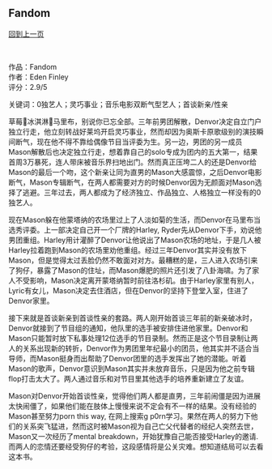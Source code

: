 ## Fandom
[回到上一页](https://boheme13.github.io/books/)  &nbsp;&nbsp;


<br>

作品：Fandom<br>
作者：Eden Finley<br>
评分：2.9/5<br>

关键词：0独艺人；灵巧事业；音乐电影双断气型艺人；首谈新亲/性亲

草莓🍓冰淇淋🍨马里布，别说你已忘全部。三年前男团解散，Denvor决定自立门户独立行走，他立刻转战好莱坞开启灵巧事业，然而却因为奥斯卡原歌级别的演技瞬间断气，现在他不得不靠给偶像节目当评委为生。另一边，男团的另一成员Mason解散后也决定独立行走，想着靠自己的solo专成为团内的五大第一，结果首周3万暴死，连人带床被音乐界扫地出门。然而真正压垮二人的还是Denvor给Mason的最后一个吻，这个新亲让同为直男的Mason大感震惊，之后Denvor电影断气，Mason专辑断气，在两人都需要对方的时候Denvor因为无颜面对Mason选择了逃避。三年过去，两人都成为了经济独立、作品独立、人格独立一样没有的0独艺人。

现在Mason躲在他蒙塔纳的农场里过上了人淡如菊的生活，而Denvor在马里布当选秀评委。上一部决定自己开一个厂牌的Harley, Ryder先从Denvor下手，劝说他男团重组。Harley用计灌醉了Denvor让他说出了Mason农场的地址，于是几人被Harley拉着跑到Mason的农场里劝他重组。经过三年Denvor其实并没有放下Mason，但是觉得太过丢脸仍然不敢面对对方。最糟糕的是，三人进入农场引来了狗仔，暴露了Mason的住址，而Mason爆肥的照片还引发了八卦海啸。为了家人不受影响，Mason决定离开蒙塔纳暂时前往洛杉矶。由于Harley家里有别人，Lyric有女儿，Mason决定去住酒店，但在Denvor的坚持下登堂入室，住进了Denvor家里。

接下来就是首谈新亲到首谈性亲的套路。两人刚开始首谈三年前的新亲破冰时，Denvor就接到了节目组的通知，他队里的选手被安排住进他家里。Denvor和Mason只能暂时放下私事处理12位选手的节目录制。然而正是这个节目录制让两人的关系出现新的转折，Denvor作为男团里年纪最小的团员，他其实并不适合当导师，而Mason挺身而出帮助了Denvor团里的选手发挥出了她的潜能。听着Mason的歌声，Denvor意识到Mason其实并未放弃音乐，只是因为他之前专辑flop打击太大了。两人通过音乐和对节目里其他选手的培养重新建立了友谊。

Mason对Denvor开始首谈性亲，觉得他们两人都是直男，三年前闹僵是因为进展太快闹僵了，如果他们能在肢体上慢慢来说不定会有不一样的结果。没有经验的Mason甚至努力porn this way, 在网上搜索g p0rn学习。果然在两人的努力下他们的关系突飞猛进，然而这时被Mason视为自己亡父代替者的经纪人突然去世，Mason又一次经历了mental breakdown，开始犹豫自己能否接受Harley的邀请. 而两人的恋情还要经受狗仔的考验，这段感情将是公关灾难。想知道结局可以去看这本书。